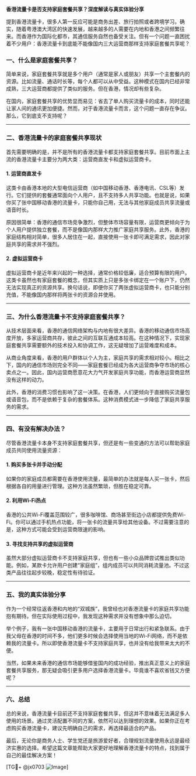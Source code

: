 **香港流量卡是否支持家庭套餐共享？深度解读与真实体验分享**

提到香港流量卡，很多人第一反应可能是商务出差、旅行拍照或者跨境学习。确实，随着粤港澳大湾区的快速发展，越来越多的人需要在内地和香港之间频繁往来。而香港作为国际化都市，其通信服务自然也备受关注。但有一个问题一直困扰着不少用户：香港流量卡到底能不能像国内三大运营商那样支持家庭套餐共享呢？

### 一、什么是家庭套餐共享？

简单来说，家庭套餐共享就是多个用户（通常是家人或朋友）共享一个主套餐内的资源。比如流量、通话时长等，每个人都可以从中受益。这种模式在国内已经非常成熟，三大运营商都提供了类似的服务。但在香港，情况却有些复杂。

在国内，家庭套餐共享的优势显而易见：省去了单人购买流量卡的成本，同时还能让家人间的通讯更加便捷。然而，对于香港流量卡而言，这个问题一直存在争议。那么，它到底支不支持呢？

---

### 二、香港流量卡的家庭套餐共享现状

首先需要明确的是，并不是所有的香港流量卡都支持家庭套餐共享。目前市面上主流的香港流量卡主要分为两大类：运营商直发卡和虚拟运营商卡。

#### 1. **运营商直发卡**
这类卡由香港本地的大型电信运营商（如中国移动香港、香港电讯、CSL等）发行。它们提供的套餐通常面向个人用户，且不支持多人共享功能。也就是说，如果你买了张中国移动香港的流量卡，只能你自己用，无法与其他家庭成员共享流量或语音时长。

原因很简单：香港的通信市场竞争激烈，但整体市场容量有限，运营商更倾向于为个人用户提供独立套餐，而不是像国内那样大力推广家庭共享服务。此外，香港的家庭结构相对简单，很多人居住在一起，直接使用一张卡即可满足需求，因此对家庭共享的需求并不强烈。

#### 2. **虚拟运营商卡**
虚拟运营商卡是近年来兴起的一种选择，通常价格较低廉，适合预算有限的用户。这类卡虽然也有家庭套餐的概念，但其实质上只是多张卡绑定在一个账户下，仍然无法实现真正的资源共享。换句话说，即便你买了两张虚拟运营商卡，也只能分别充值，不能像国内那样将两张卡的资源合并使用。

---

### 三、为什么香港流量卡不支持家庭套餐共享？

从技术层面来看，香港的通信网络架构与内地有很大差异。香港的移动通信市场高度开放，多家运营商共存，彼此之间的互联互通成本较高。在这种情况下，实现家庭套餐共享需要额外的技术投入和协调工作，这无疑增加了运营难度和成本。

从商业角度来看，香港的用户群体以个人为主，家庭共享的需求相对较小。相比之下，国内的通信市场则完全不同——家庭套餐已经成为各大运营商争夺市场的核心卖点之一。因此，国内运营商愿意花大力气开发家庭共享功能，而香港运营商显然没有这样的动力。

此外，香港的消费习惯也影响了这一决策。在香港，人们更倾向于直接购买流量包或语音包，而不是依赖于复杂的套餐体系。这种消费模式进一步降低了家庭共享服务的需求。

---

### 四、有没有解决办法？

尽管香港流量卡本身不支持家庭套餐共享，但还是有一些变通的方法可以帮助家庭成员共同使用流量资源：

#### 1. **购买多张卡并手动分配**
如果你的家庭成员都需要在香港使用流量，最简单的办法就是每人买一张卡，然后根据各自的用量进行管理。这种方法虽然繁琐，但胜在稳定可靠。

#### 2. **利用Wi-Fi热点**
香港的公共Wi-Fi覆盖范围较广，很多咖啡馆、商场甚至街边小店都提供免费Wi-Fi。你可以通过手机热点功能，将一张卡的流量共享给其他设备。不过需要注意的是，这种方式可能会受到运营商限速的影响。

#### 3. **寻找支持共享的虚拟运营商**
虽然大部分虚拟运营商卡不支持家庭共享，但也有一些小众品牌尝试推出类似功能。例如，某款卡允许用户创建“家庭组”，组内成员可以共同消耗流量池。不过这类产品往往起步较晚，稳定性有待验证。

---

### 五、我的真实体验分享

作为一个经常往返香港和内地的“双城族”，我曾经也对香港流量卡的家庭共享功能抱有期待。但在实际使用过程中，我发现这种需求并没有想象中那么迫切。

举个例子，我有一张中国移动香港的流量卡，主要用于日常出行和紧急联系。由于我父母在香港的时间不多，他们更多时候会选择使用当地的Wi-Fi网络，而不是依赖我的流量卡。所以即使香港流量卡不支持家庭共享，也并没有给我带来太大的不便。

当然，如果未来香港的通信市场能够借鉴国内的成功经验，推出真正意义上的家庭套餐共享服务，那无疑会吸引更多用户选择香港流量卡。毕竟谁不喜欢省钱又方便呢？

---

### 六、总结

总的来说，香港流量卡目前还不支持家庭套餐共享，但这并不意味着无法满足多人使用的场景。通过灵活配置不同的方案，依然可以达到理想的效果。如果你正在考虑购买香港流量卡，建议先明确自己的需求，再选择最适合的产品。

最后，无论你是商务人士、学生党还是旅游爱好者，合理规划流量使用永远是最经济实惠的选择。希望这篇文章能帮助大家更好地理解香港流量卡的特点，找到属于自己的最佳解决方案！

[TG💪+ @jx0703 ![Image](https://github.com/user-attachments/assets/dbca1d08-cadb-493c-b0ec-ad6f7a83f270)]